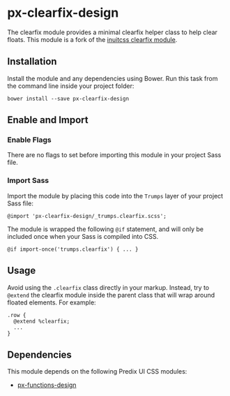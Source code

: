 # px-clearfix-design

The clearfix module provides a minimal clearfix helper class to help clear floats. This module is a fork of the [inuitcss clearfix module](https://github.com/inuitcss/trumps.clearfix).

## Installation

Install the module and any dependencies using Bower. Run this task from the command line inside your project folder:

```
bower install --save px-clearfix-design
```

## Enable and Import

### Enable Flags

There are no flags to set before importing this module in your project Sass file.

### Import Sass

Import the module by placing this code into the `Trumps` layer of your project Sass file:
```
@import 'px-clearfix-design/_trumps.clearfix.scss';
```
The module is wrapped the following `@if` statement, and will only be included once when your Sass is compiled into CSS.
```
@if import-once('trumps.clearfix') { ... }
```
## Usage

Avoid using the `.clearfix` class directly in your markup. Instead, try to `@extend` the clearfix module inside the parent class that will wrap around floated elements. For example:
```
.row {
  @extend %clearfix;
  ...
}
```
## Dependencies

This module depends on the following Predix UI CSS modules:

* [px-functions-design](https://github.com/PredixDev/px-functions-design)
